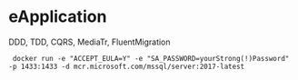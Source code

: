# eApplication
 
DDD, TDD, CQRS, MediaTr, FluentMigration

```shell
 docker run -e "ACCEPT_EULA=Y" -e "SA_PASSWORD=yourStrong(!)Password" -p 1433:1433 -d mcr.microsoft.com/mssql/server:2017-latest
```
